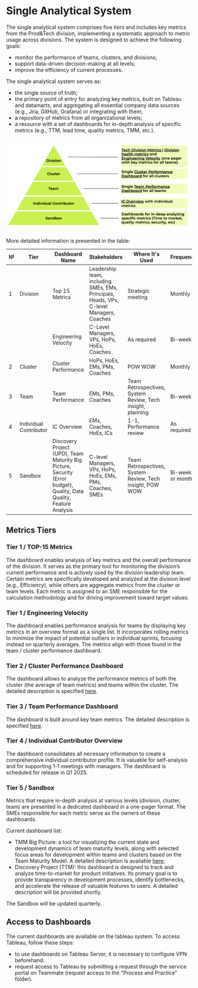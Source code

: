 # Single Analytical System

The single analytical system comprises five tiers and includes key metrics from the Prod&Tech division, implementing a systematic approach to metric usage across divisions. The system is designed to achieve the following goals:

* monitor the performance of teams, clusters, and divisions;
* support data-driven decision-making at all levels;
* improve the efficiency of current processes.

The single analytical system serves as:

* the single source of truth;
* the primary point of entry for analyzing key metrics, built on Tableau and datamarts, and aggregating all essential company data sources (e.g., Jira, GitHub, Grafana) or integrating with them;
* a repository of metrics from all organizational levels;
* a resource with a set of dashboards for in-depth analysis of specific metrics (e.g., TTM, lead time, quality metrics, TMM, etc.).

![](../../image/sas_overview.png)

More detailed information is presented in the table:

| №  | Tier                   | Dashboard Name            | Stakeholders                                                          | Where It's Used                                 | Frequency            |
|----|-------------------------|---------------------------|-----------------------------------------------------------------------|-------------------------------------------------|-----------------------|
| 1  | Division               | Top 15 Metrics            | Leadership team, including SMEs, EMs, Principals, Heads, VPs, C-level Managers, Coaches | Strategic meeting                               | Monthly              |
|    |                        | Engineering Velocity      | C-Level Managers, VPs, HoPs, HoEs, Coaches                            | As required                                     | Bi-weekly            |
| 2  | Cluster                | Cluster Performance       | HoPs, HoEs, EMs, PMs, Coaches                                         | POW WOW                                         | Monthly              |
| 3  | Team                   | Team Performance          | EMs, PMs, Coaches                                                     | Team Retrospectives, System Review, Tech insight, planning | Bi-weekly            |
| 4  | Individual Contributor | IC Overview               | EMs, Coaches, HoEs, ICs                                               | 1-1, Performance review                         | As required          |
| 5  | Sandbox                | Discovery Project (UPD), Team Maturity Big Picture, Security (Error budget), Quality, Data Quality, Feature Analysis | C-level Managers, VPs, HoPs, HoEs, EMs, PMs, Coaches, SMEs | Team Retrospectives, System Review, Tech insight, POW WOW | Bi-weekly or monthly |


## Metrics Tiers


### Tier 1 / TOP-15 Metrics

The dashboard enables analysis of key metrics and the overall performance of the division. It serves as the primary tool for monitoring the division’s current performance and is actively used by the division leadership team. Certain metrics are specifically developed and analyzed at the division level (e.g., Efficiency), while others are aggregate metrics from the cluster or team levels. Each metric is assigned to an SME responsible for the calculation methodology and for driving improvement toward target values.


### Tier 1 / Engineering Velocity

The dashboard enables performance analysis for teams by displaying key metrics in an overview format as a single list. It incorporates rolling metrics to minimize the impact of potential outliers in individual sprints, focusing instead on quarterly averages. The metrics align with those found in the team / cluster performance dashboard. 


### Tier 2 / Cluster Performance Dashboard

The dashboard allows to analyze the performance metrics of both the cluster (the average of team metrics) and teams within the cluster. The detailed description is specified [here](cluster-performance-dashboard.md).


### Tier 3 / Team Performance Dashboard

The dashboard is built around key team metrics. The detailed description is specified [here](team-performance-dashboard-for-sprint-flow.md).


### Tier 4 / Individual Contributor Overview

The dashboard consolidates all necessary information to create a comprehensive individual contributor profile. It is valuable for self-analysis and for supporting 1-1 meetings with managers. The dashboard is scheduled for release in Q1 2025.


### Tier 5 / Sandbox

Metrics that require in-depth analysis at various levels (division, cluster, team) are presented in a dedicated dashboard in a one-pager format. The SMEs responsible for each metric serve as the owners of these dashboards.

Current dashboard list:

* TMM Big Picture: a tool for visualizing the current state and development dynamics of team maturity levels, along with selected focus areas for development within teams and clusters based on the Team Maturity Model. A detailed description is available [here](tmm-metrics.md);
* Discovery Project (TTM): this dashboard is designed to track and analyze time-to-market for product initiatives. Its primary goal is to provide transparency in development processes, identify bottlenecks, and accelerate the release of valuable features to users. A detailed description will be provided shortly.

The Sandbox will be updated quarterly.


## Access to Dashboards

The current dashboards are available on the tableau system. To access Tableau, follow these steps:

* to use dashboards on Tableau Server, it is necessary to configure VPN beforehand.
* request access to Tableau by submitting a request through the service portal on Teammate (request access to the "Process and Practice" folder).
